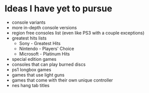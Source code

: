 # Ideas I have yet to pursue

- console variants
- more in-depth console versions
- region free consoles list (even like PS3 with a couple exceptions)
- greatest hits lists
  - Sony - Greatest Hits
  - Nintendo - Players' Choice
  - Microsoft - Platinum Hits
- special edition games
- consoles that can play burned discs
- ps1 longbox games
- games that use light guns
- games that come with their own unique controller
- nes hang tab titles
